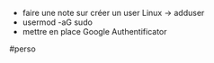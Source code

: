 

- faire une note sur créer un user Linux -> adduser
- usermod -aG sudo
- mettre en place Google Authentificator

#perso




